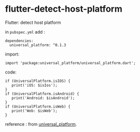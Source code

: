 # flutter-detect-host-platform
Flutter: detect host platform


in ```pubspec.yml``` add :
```
dependencies:
  universal_platform: ^0.1.3
```

import: 
```
import 'package:universal_platform/universal_platform.dart';
```

code:
```
if (UniversalPlatform.isIOS) {
   print('iOS: $isIos');
}
if (UniversalPlatform.isAndroid) {
   print('Android: $isAndroid');
}
if (UniversalPlatform.isWeb) {
   print('Web: $isWeb');
}

```

reference : from [universal_platform](https://pub.dev/packages/universal_platform).
